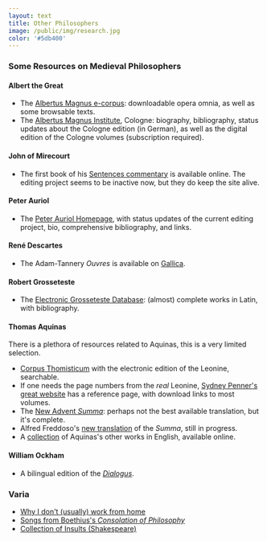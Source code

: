 ```yaml
---
layout: text
title: Other Philosophers
image: /public/img/research.jpg
color: '#5db400'
---
```


### Some Resources on Medieval Philosophers

#### Albert the Great
- The <a href = "http://arts.uwaterloo.ca/~albertus/index.html" target="_blank">Albertus Magnus e-corpus</a>: downloadable opera omnia, as well as some browsable texts.
- The <a href = "http://www.albertus-magnus-institut.de" target="_blank">Albertus Magnus Institute</a>, Cologne: biography, bibliography,  status updates about the Cologne edition (in German), as well as the digital edition of the Cologne volumes (subscription required).

#### John of Mirecourt
- The first book of his <a href = "http://filosofia.dipafilo.unimi.it/~mparodi/mirecourt/home.htm">Sentences commentary</a> is available online. The editing project seems to be inactive now, but they do keep the site alive.

#### Peter Auriol
- The <a href="http://www.peterauriol.net" target="_blank">Peter Auriol Homepage</a>, with status updates of the current editing project, bio, comprehensive bibliography, and links.

#### René Descartes
- The Adam-Tannery *Ouvres* is available on <a href="http://gallica.bnf.fr/" target="_blank">Gallica</a>.

#### Robert Grosseteste
- The <a href = "http://www.grosseteste.com" target="_blank">Electronic Grosseteste Database</a>: (almost) complete works in Latin, with bibliography.

#### Thomas Aquinas
There is a plethora of resources related to Aquinas, this is a very limited selection.

- <a href="http://www.corpusthomisticum.org/" target="_blank">Corpus Thomisticum</a> with the electronic edition of the Leonine, searchable.
- If one needs the page numbers from the *real* Leonine, <a href="http://www.sydneypenner.ca/os/aquinas.shtml" target="_blank">Sydney Penner's great website</a> has a reference page, with download links to most volumes.
- The <a href="http://www.newadvent.org/summa/" target="_blank">New Advent *Summa*</a>: perhaps not the best available translation, but it's complete.
- Alfred Freddoso's <a href="http://www3.nd.edu/~afreddos/summa-translation/TOC.htm" target="_blank">new translation</a> of the *Summa*, still in progress.
- A <a href="http://dhspriory.org/thomas/" target="_blank">collection</a> of Aquinas's other works in English, available online.

#### William Ockham
- A bilingual edition of the <a href="http://www.britac.ac.uk/pubs/dialogus/wtc.html" target="_blank">*Dialogus*</a>.


### Varia


<ul>
<li><a href="https://www.newyorker.com/humor/daily-shouts/i-work-from-home" target="_blank"> Why I don't (usually) work from home <i class="fa fa-link"></i></a></li>
<li> <a href="{{ site.baseurl }}/public/archive/2016-04-28-Boethius">Songs from Boethius's <i>Consolation of Philosophy</i></a></li>
<li> <a href="{{ site.baseurl }}/public/archive/2016-04-23-Shakespeare">Collection of Insults (Shakespeare) <i class="fa fa-link"></i></a></li>
<!--- <li><a href="http://zitavtoth.com/public/archive/cl">Opinion piece: What is Wrong with Communion and Liberation?</a></li> --->
</ul> 

